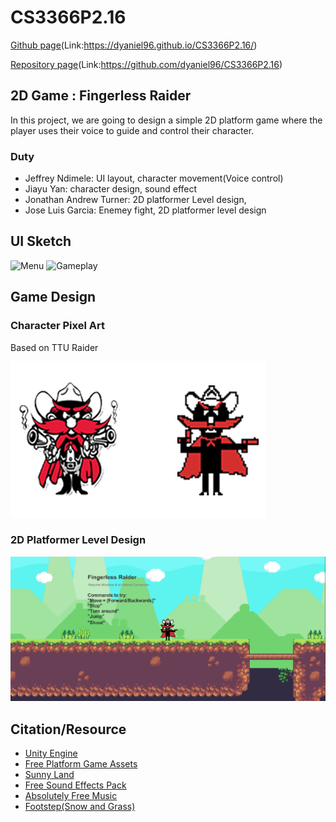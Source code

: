 # CS3366P2.16

[Github page](https://dyaniel96.github.io/CS3366P2.16/)(Link:https://dyaniel96.github.io/CS3366P2.16/)<br/>

[Repository page](https://github.com/dyaniel96/CS3366P2.16)(Link:https://github.com/dyaniel96/CS3366P2.16)<br/>


## 2D Game : Fingerless Raider
In this project, we are going to design a simple 2D platform game where the player uses their voice to guide and control their character.

### Duty
- Jeffrey Ndimele: UI layout, character movement(Voice control) 
- Jiayu Yan: character design, sound effect
- Jonathan Andrew Turner: 2D platformer Level design, 
- Jose Luis Garcia: Enemey fight, 2D platformer level design 

## UI Sketch
![Menu](https://user-images.githubusercontent.com/15820167/69390111-cdc22500-0c93-11ea-83c5-8f8e8e6c70d4.jpg)
![Gameplay](https://user-images.githubusercontent.com/15820167/69390133-dca8d780-0c93-11ea-9657-132f5ab7b5ac.jpg)

## Game Design
### Character Pixel Art
Based on TTU Raider <br/>

![Character](https://github.com/dyaniel96/CS3366P2.16/blob/master/PIC/Character.png?raw=true)
### 2D Platformer Level Design 
![UnityGameplay](https://github.com/dyaniel96/CS3366P2.16/blob/master/PIC/Gameplay.png?raw=true)

## Citation/Resource
- [Unity Engine](https://unity.com/)<br/>
- [Free Platform Game Assets](https://assetstore.unity.com/packages/2d/environments/free-platform-game-assets-85838)<br/>
- [Sunny Land](https://assetstore.unity.com/packages/2d/characters/sunny-land-103349)<br/>
- [Free Sound Effects Pack](https://assetstore.unity.com/packages/audio/sound-fx/free-sound-effects-pack-155776)<br/>
- [Absolutely Free Music](https://assetstore.unity.com/packages/audio/music/absolutely-free-music-4883)<br/>
- [Footstep(Snow and Grass)](https://assetstore.unity.com/packages/audio/sound-fx/footstep-snow-and-grass-90678)<br/>
